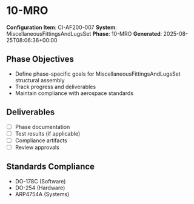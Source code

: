 # 10-MRO

**Configuration Item**: CI-AF200-007
**System**: MiscellaneousFittingsAndLugsSet
**Phase**: 10-MRO
**Generated**: 2025-08-25T08:06:36+00:00

## Phase Objectives
- Define phase-specific goals for MiscellaneousFittingsAndLugsSet structural assembly
- Track progress and deliverables
- Maintain compliance with aerospace standards

## Deliverables
- [ ] Phase documentation
- [ ] Test results (if applicable)
- [ ] Compliance artifacts
- [ ] Review approvals

## Standards Compliance
- DO-178C (Software)
- DO-254 (Hardware)
- ARP4754A (Systems)

